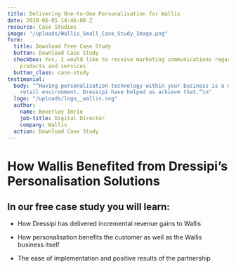 ```yaml
---
title: Delivering One-to-One Personalisation for Wallis
date: 2018-06-05 14:46:00 Z
resource: Case Studies
image: "/uploads/Wallis_Small_Case_Study_Image.png"
form:
  title: Download Free Case Study
  button: Download Case Study
  checkbox: Yes, I would like to receive marketing communications regarding Dressipi
    products and services
  button_class: case-study
testimonial:
  body: "“Having personalisation technology within your business is a must in today’s
    retail environment. Dressipi have helped us achieve that.”\n"
  logo: "/uploads/logo__wallis.svg"
  author:
    name: Beverley Imrie
    job-title: Digital Director
    company: Wallis
  action: Download Case Study
---
```


# How Wallis Benefited from Dressipi’s Personalisation Solutions

## In our free case study you will learn:

* How Dressipi has delivered incremental revenue gains to Wallis

* How personalisation benefits the customer as well as the Wallis business itself

* The ease of implementation and positive results of the partnership 
